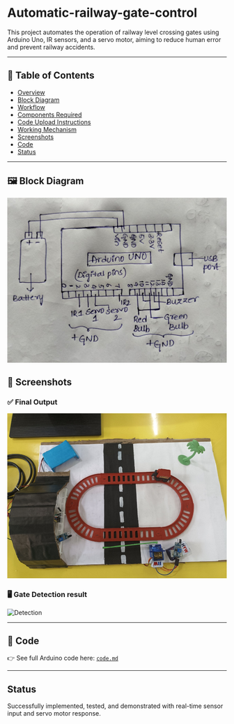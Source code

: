 # Automatic-railway-gate-control
This project automates the operation of railway level crossing gates using Arduino Uno, IR sensors, and a servo motor, aiming to reduce human error and prevent railway accidents.

----

## 📁 Table of Contents

- [Overview](#overview)
- [Block Diagram](#block-diagram)
- [Workflow](#workflow)
- [Components Required](#components-required)
- [Code Upload Instructions](#code-upload-instructions)
- [Working Mechanism](#working-mechanism)
- [Screenshots](#screenshots)
- [Code](#code)
- [Status](#status)

---

## 🖼️ Block Diagram

![Block Diagram](images/blockdiagram.png)


## 📸 Screenshots

### ✅ Final Output
![Result](images/result.png)

### 🖥️ Gate Detection result
![Detection](images/imagedoc)

---

## 🧾 Code

👉 See full Arduino code here: [`code.md`](code.md)

---

## Status

Successfully implemented, tested, and demonstrated with real-time sensor input and servo motor response.
